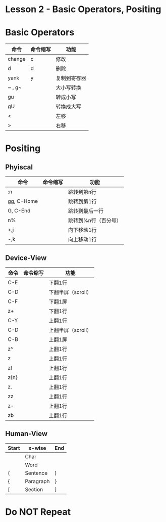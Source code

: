 # Lesson 2 - Basic Operators, Positing

# Basic Operators

| 命令    | 命令缩写    | 功能    |
|---------------- | --------------- | --------------- |
| change    | c     | 修改    |
| d     | d     | 删除    |
| yank   | y    | 复制到寄存器   |
| ~ , g~  |      | 大小写转换   |
| gu  |      | 转成小写   |
| gU  |      | 转换成大写   |
| <  |      | 左移|
| > |    |  右移   |


# Positing
## Phyiscal
| 命令    | 命令缩写    | 功能    |
|---------------- | --------------- | --------------- |
| :n     |       | 跳转到第n行    |
| gg, C-Home    |   |  跳转到第1行     |
| G, C-End   |      | 跳转到最后一行   |
| n%   |      | 跳转到%n行（百分号）   |
| +,j |  | 向下移动1行 |
| -,k |  | 向上移动1行 |
## Device-View
| 命令    | 命令缩写    | 功能    |
|---------------- | --------------- | --------------- |
| C-E     |       | 下翻1行    |
| C-D    |   |  下翻半屏（scroll）     |
| C-F   |      | 下翻1屏   |
| z+ |  | 下翻1行 |
| C-Y     |       | 上翻1行    |
| C-D    |   |  上翻半屏（scroll）     |
| C-B   |      | 上翻1屏   |
| z^ |  | 上翻1行 |
| z<CR> |  | 上翻1行 |
| zt |  | 上翻1行 |
| z{n}<CR>|  | 上翻1行 |
| z. |  | 上翻1行 |
| zz |  | 上翻1行 |
| z- |  | 上翻1行 |
| zb |  | 上翻1行 |
## Human-View
| Start    | x-wise    | End     |
|---------------- | --------------- | --------------- |
|       | Char    |       |
|      | Word    |      |
| (   | Sentence   | )   |
| {    | Paragraph   | }   |
| [ | Section | ] |
# Do NOT Repeat
